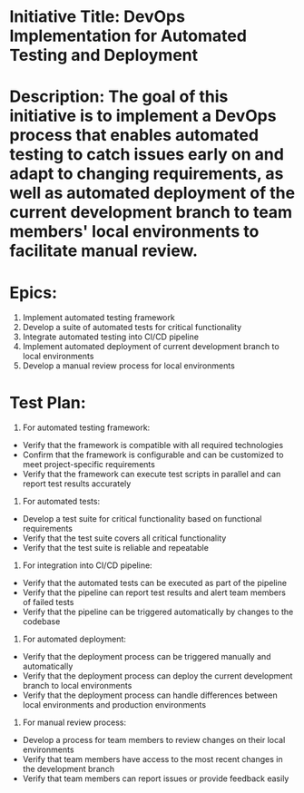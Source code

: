 # Initiative Title: DevOps Implementation for Automated Testing and Deployment

# Description: The goal of this initiative is to implement a DevOps process that enables automated testing to catch issues early on and adapt to changing requirements, as well as automated deployment of the current development branch to team members' local environments to facilitate manual review.

# Epics:

1. Implement automated testing framework
1. Develop a suite of automated tests for critical functionality
1. Integrate automated testing into CI/CD pipeline
1. Implement automated deployment of current development branch to local environments
1. Develop a manual review process for local environments
# Test Plan:

1. For automated testing framework:
* Verify that the framework is compatible with all required technologies
* Confirm that the framework is configurable and can be customized to meet project-specific requirements
* Verify that the framework can execute test scripts in parallel and can report test results accurately
1. For automated tests:
* Develop a test suite for critical functionality based on functional requirements
* Verify that the test suite covers all critical functionality
* Verify that the test suite is reliable and repeatable
1. For integration into CI/CD pipeline:
* Verify that the automated tests can be executed as part of the pipeline
* Verify that the pipeline can report test results and alert team members of failed tests
* Verify that the pipeline can be triggered automatically by changes to the codebase
1. For automated deployment:
* Verify that the deployment process can be triggered manually and automatically
* Verify that the deployment process can deploy the current development branch to local environments
* Verify that the deployment process can handle differences between local environments and production environments
1. For manual review process:
* Develop a process for team members to review changes on their local environments
* Verify that team members have access to the most recent changes in the development branch
* Verify that team members can report issues or provide feedback easily
